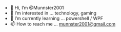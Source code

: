 - 👋 Hi, I’m @Munnster2001
- 👀 I’m interested in ... technology, gaming
- 🌱 I’m currently learning ... powershell / WPF
- 📫 How to reach me ... munnster2001@gmail.com

<!---
Munnster2001/Munnster2001 is a ✨ special ✨ repository because its `README.md` (this file) appears on your GitHub profile.
You can click the Preview link to take a look at your changes.
--->
